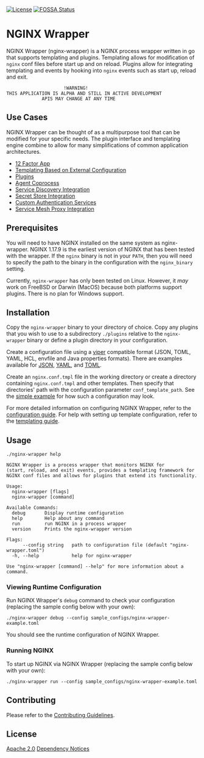 [![License](https://img.shields.io/badge/License-Apache%202.0-blue.svg)](https://opensource.org/licenses/Apache-2.0) [![FOSSA Status](https://app.fossa.com/api/projects/custom%2B1062%2Fgithub.com%2Fnginxinc%2Fnginx-wrapper.svg?type=shield)](https://app.fossa.com/projects/custom%2B1062%2Fgithub.com%2Fnginxinc%2Fnginx-wrapper?ref=badge_shield)

# NGINX Wrapper

NGINX Wrapper (nginx-wrapper) is a NGINX process wrapper written in go 
that supports templating and plugins. Templating allows for modification
of `nginx` conf files before start up and on reload. Plugins allow for 
integrating templating and events by hooking into `nginx` events such as 
start up, reload and exit.

```
                     !WARNING!
THIS APPLICATION IS ALPHA AND STILL IN ACTIVE DEVELOPMENT
             APIS MAY CHANGE AT ANY TIME
```

## Use Cases

NGINX Wrapper can be thought of as a multipurpose tool that can be modified
for your specific needs. The plugin interface and templating engine
combine to allow for many simplifications of common application architectures.

* [12 Factor App](doc/use_cases.md#12-factor-app)
* [Templating Based on External Configuration](doc/use_cases.md#templating-based-on-external-configuration)
* [Plugins](doc/use_cases.md#plugins)
* [Agent Coprocess](doc/use_cases.md#agent-coprocess)
* [Service Discovery Integration](doc/use_cases.md#service-discovery-integration)
* [Secret Store Integration](doc/use_cases.md#secret-store-integration)
* [Custom Authentication Services](doc/use_cases.md#custom-authentication-services)
* [Service Mesh Proxy Integration](doc/use_cases.md#service-mesh-proxy-integration)

## Prerequisites

You will need to have NGINX installed on the same system as nginx-wrapper.
NGINX 1.17.9 is the earliest version of NGINX that has been tested with
the wrapper. If the `nginx` binary is not in your `PATH`, then you will
need to specify the path to the binary in the configuration with
the `nginx_binary` setting.

Currently, `nginx-wrapper` has only been tested on Linux. However, it
_may_ work on FreeBSD or Darwin (MacOS) because both platforms support
plugins. There is no plan for Windows support. 

## Installation

Copy the `nginx-wrapper` binary to your directory of choice.
Copy any plugins that you wish to use to a subdirectory `./plugins`
relative to the `nginx-wrapper` binary or define a plugin directory 
in your configuration.

Create a configuration file using a [viper](https://github.com/spf13/viper/)
compatible format (JSON, TOML, YAML, HCL, envfile and Java properties 
formats). There are examples available for 
[JSON](sample_configs/nginx-wrapper-example.json),
[YAML](sample_configs/nginx-wrapper-example.yml), and
[TOML](sample_configs/nginx-wrapper-example.toml).

Create an `nginx.conf.tmpl` file in the working directory or create 
a directory containing `nginx.conf.tmpl` and other templates. Then 
specify that directories' path with the configuration parameter
`conf_template_path`. See the [simple example](sample_configs/simple)
for how such a configuration may look.

For more detailed information on configuring NGINX Wrapper, refer to
the [configuration guide](doc/config.md). For help with setting up
template configuration, refer to the [templating guide](doc/templating.md).

## Usage

```
./nginx-wrapper help

NGINX Wrapper is a process wrapper that monitors NGINX for 
(start, reload, and exit) events, provides a templating framework for 
NGINX conf files and allows for plugins that extend its functionality.

Usage:
  nginx-wrapper [flags]
  nginx-wrapper [command]

Available Commands:
  debug       Display runtime configuration
  help        Help about any command
  run         run NGINX in a process wrapper
  version     Prints the nginx-wrapper version

Flags:
      --config string   path to configuration file (default "nginx-wrapper.toml")
  -h, --help            help for nginx-wrapper

Use "nginx-wrapper [command] --help" for more information about a command.
```

### Viewing Runtime Configuration

Run NGINX Wrapper's `debug` command to check your configuration
(replacing the sample config below with your own):
```shell script
./nginx-wrapper debug --config sample_configs/nginx-wrapper-example.toml
```

You should see the runtime configuration of NGINX Wrapper.

### Running NGINX

To start up NGINX via NGINX Wrapper (replacing the sample config below 
with your own):
 ```shell script
./nginx-wrapper run --config sample_configs/nginx-wrapper-example.toml
````

## Contributing

Please refer to the [Contributing Guidelines](CONTRIBUTING.md).

## License

[Apache 2.0](./LICENSE)
[Dependency Notices](./NOTICE.md)